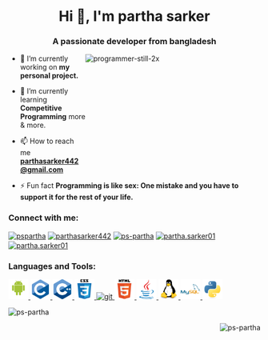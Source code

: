 <h1 align="center">Hi 👋, I'm partha sarker</h1>
<h3 align="center">A passionate developer from bangladesh</h3>
<a href="https://ibb.co/d5DGpwK"><img src="https://i.ibb.co/JsH5pwk/programmer-still-2x.gif" alt="programmer-still-2x" border="0" align="right" height="250px" width="350px"></a>

- 🔭 I’m currently working on **my personal project.**

- 🌱 I’m currently learning **Competitive Programming** more & more.

- 📫 How to reach me **parthasarker442@gmail.com**

- ⚡ Fun fact **Programming is like sex: One mistake and you have to support it for the rest of your life.**

<h3 align="left">Connect with me:</h3>
<p align="left">

<a href="https://www.hackerrank.com/pspartha" target="blank"><img align="center" src="https://raw.githubusercontent.com/rahuldkjain/github-profile-readme-generator/master/src/images/icons/Social/hackerrank.svg" alt="pspartha" height="30" width="40" /></a>
<a href="https://codeforces.com/profile/parthasarker442" target="blank"><img align="center" src="https://raw.githubusercontent.com/rahuldkjain/github-profile-readme-generator/master/src/images/icons/Social/codeforces.svg" alt="parthasarker442" height="30" width="40" /></a>
<a href="https://linkedin.com/in/ps-partha" target="blank"><img align="center" src="https://raw.githubusercontent.com/rahuldkjain/github-profile-readme-generator/master/src/images/icons/Social/linked-in-alt.svg" alt="ps-partha" height="30" width="40" /></a>
<a href="https://fb.com/partha.sarker01" target="blank"><img align="center" src="https://raw.githubusercontent.com/rahuldkjain/github-profile-readme-generator/master/src/images/icons/Social/facebook.svg" alt="partha.sarker01" height="30" width="40" /></a>
<a href="https://instagram.com/partha.sarker01" target="blank"><img align="center" src="https://raw.githubusercontent.com/rahuldkjain/github-profile-readme-generator/master/src/images/icons/Social/instagram.svg" alt="partha.sarker01" height="30" width="40" /></a>
</p>

<h3 align="left">Languages and Tools:</h3>
<p align="left"> <a href="https://developer.android.com" target="_blank" rel="noreferrer"> <img src="https://raw.githubusercontent.com/devicons/devicon/master/icons/android/android-original-wordmark.svg" alt="android" width="40" height="40"/> </a> <a href="https://www.cprogramming.com/" target="_blank" rel="noreferrer"> <img src="https://raw.githubusercontent.com/devicons/devicon/master/icons/c/c-original.svg" alt="c" width="40" height="40"/> </a> <a href="https://www.w3schools.com/cpp/" target="_blank" rel="noreferrer"> <img src="https://raw.githubusercontent.com/devicons/devicon/master/icons/cplusplus/cplusplus-original.svg" alt="cplusplus" width="40" height="40"/> </a> <a href="https://www.w3schools.com/css/" target="_blank" rel="noreferrer"> <img src="https://raw.githubusercontent.com/devicons/devicon/master/icons/css3/css3-original-wordmark.svg" alt="css3" width="40" height="40"/> </a> <a href="https://git-scm.com/" target="_blank" rel="noreferrer"> <img src="https://www.vectorlogo.zone/logos/git-scm/git-scm-icon.svg" alt="git" width="40" height="40"/> </a> <a href="https://www.w3.org/html/" target="_blank" rel="noreferrer"> <img src="https://raw.githubusercontent.com/devicons/devicon/master/icons/html5/html5-original-wordmark.svg" alt="html5" width="40" height="40"/> </a> <a href="https://www.java.com" target="_blank" rel="noreferrer"> <img src="https://raw.githubusercontent.com/devicons/devicon/master/icons/java/java-original.svg" alt="java" width="40" height="40"/> </a> <a href="https://www.linux.org/" target="_blank" rel="noreferrer"> <img src="https://raw.githubusercontent.com/devicons/devicon/master/icons/linux/linux-original.svg" alt="linux" width="40" height="40"/> </a> <a href="https://www.mysql.com/" target="_blank" rel="noreferrer"> <img src="https://raw.githubusercontent.com/devicons/devicon/master/icons/mysql/mysql-original-wordmark.svg" alt="mysql" width="40" height="40"/> </a> <a href="https://www.python.org" target="_blank" rel="noreferrer"> <img src="https://raw.githubusercontent.com/devicons/devicon/master/icons/python/python-original.svg" alt="python" width="40" height="40"/> </a> </p>

<p>&nbsp;<img align="left" src="https://github-readme-stats.vercel.app/api?username=ps-partha&show_icons=true&locale=en" alt="ps-partha" /></p>

<p><img align="right" src="https://github-readme-stats.vercel.app/api/top-langs?username=ps-partha&show_icons=true&locale=en&layout=compact" alt="ps-partha" /></p>




